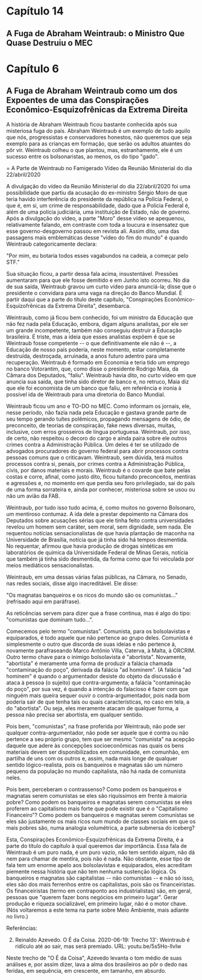 # Capítulo 14
## A Fuga de Abraham Weintraub: o Ministro Que Quase Destruiu o MEC

# Capítulo 6
## A Fuga de Abraham Weintraub como um dos Expoentes de uma das Conspirações Econômico-Esquizofrênicas da Extrema Direita

A história de Abraham Weintraub ficou bastante conhecida após sua misteriosa fuga do país. Abraham Weintraub é um exemplo de tudo aquilo que nós, progressistas e conservadores honestos, não queremos que seja exemplo para as crianças em formação, que serão os adultos atuantes do pôr vir.  Weintraub colheu o que plantou, mas, estranhamente, ele é um sucesso entre os bolsonaristas, ao menos, os do tipo "gado".

= A Parte de Weintraub no Famigerado Vídeo da Reunião Ministerial do dia 22/abril/2020

A divulgação do vídeo da Reunião Ministerial do dia 22/abril/2020 foi uma possibilidade que partiu da acusação do ex-ministro Sérgio Moro de que teria havido interferência do presidente da república na Polícia Federal, o que é, em si, um crime de responsabilidade, dado que a Polícia Federal é, além de uma polícia judiciária, uma instituição de Estado, não de governo. Após a divulgação do vídeo, a parte "Moro" desse vídeo se apequenou, relativamente falando, em contraste com toda a loucura e insensatez que esse governo-desgoverno passou em revista ali.  Assim dito, uma das passagens mais emblemáticas desse "vídeo do fim do mundo" é quando Weintraub categoricamente declara:

"Por mim, eu botaria todos esses vagabundos na cadeia, a começar pelo STF."

Sua situação ficou, a partir dessa fala acima, insustentável.  Pressões aumentaram para que ele fosse demitido e em Junho isto ocorreu.  No dia de sua saída, Weintraub gravou um curto vídeo para anunciá-la; disse que o presidente o convidara para uma vaga na direção do Banco Mundial.  É partir daqui que a parte do título deste capítulo, "Conspirações Econômico-Esquizofrênicas da Extrema Direita",  desembarca.

Weintraub, como já ficou bem conhecido, foi um ministro da Educação que não fez nada pela Educação, embora, digam alguns analistas, por ele ser um grande incompetente, também não conseguiu destruir a Educação brasileira.  É triste, mas a ideia que esses analistas expõem é que se Weintraub fosse competente -- o que definitivamente ele não é --, a Educação de nosso país poderia, neste momento, estar completamente destruída, destroçada, arruinada, a anos futuro adentro para uma recuperação.  Weintraub é formado em Economia e teria tido um emprego no banco Votorantim, que, como disse o presidente Rodrigo Maia, da Câmara dos Deputados, "faliu".  Weintraub havia dito, no curto vídeo em que anuncia sua saída, que tinha sido diretor de banco e, no retruco, Maia diz que ele foi economista de um banco que faliu, em referência e ironia à possível ida de Weintraub para uma diretoria do Banco Mundial.

Weintraub ficou um ano e TO-DO no MEC. Como informam os jornais, ele, nesse período, não fazia nada pela Educação e gastava grande parte de seu tempo gerando tuítes polêmicos, propagando mensagens de ódio, de preconceito, de teorias de conspiração, fake news diversas, muitas, inclusive, com erros grosseiros de língua portuguesa.  Weintraub, por isso, de certo, não respeitou o decoro do cargo e ainda paira sobre ele outros crimes contra a Administração Pública.  Um deles é ter se utilizado de advogados procuradores do governo federal para abrir processos contra pessoas comuns que o criticavam.  Weintraub, sem dúvida, terá muitos processos contra si, penais, por crimes contra a Administração Pública, civis, por danos materiais e morais.  Weintraub é o covarde que bate pelas costas e corre, afinal, como justo dito, ficou tuitando preconceitos, mentiras e agressões e, no momento em que perdia seu foro privilegiado, sai do país de uma forma sorrateira e, ainda por conhecer, misteriosa sobre se usou ou não um avião da FAB.

Weintraub, por tudo isso tudo acima, é, como muitos no governo Bolsonaro, um mentiroso contumaz. A ida dele a prestar depoimento na Câmara dos Deputados sobre acusações sérias que ele tinha feito contra universidades revelou um homem sem caráter, sem moral, sem dignidade, sem nada.  Ele requentou notícias sensacionalistas de que havia plantação de maconha na Universidade de Brasília, notícia que já tinha sido há tempos desmentida. No requentar, afirmou que havia produção de drogas sintéticas em laboratórios de química da Universidade Federal de Minas Gerais, notícia que também já tinha sido desmentida, da forma como que foi veiculada por meios mediáticos sensacionalistas.

Weintraub, em uma dessas várias falas públicas, na Câmara, no Senado, nas redes sociais, disse algo inacreditável. Ele disse:

"Os magnatas banqueiros e os ricos do mundo são os comunistas..." (refrisado aqui em paráfrase).

As reticências servem para dizer que a frase continua, mas é algo do tipo: "comunistas que dominam tudo...".

Comecemos pelo termo "comunistas".  Comunista, para os bolsolavistas e equiparados, é todo aquele que não pertence ao grupo deles.  Comunista é simplesmente o outro que discorda de suas ideias e não pertence à, novamente parafraseando Marco Antônio Villa, Caterva, à Malta, à ORCRIM.  Outro termo chave para o inimigo bolsolavista é "abortista".  Novamente, "abortista" é meramente uma forma de produzir a falácia chamada "contaminação do poço", derivada da falácia "ad hominem".  (A falácia "ad hominem" é quando o argumentador desiste do objeto da discussão é ataca à pessoa (o sujeito) que contra-argumenta; a falácia "contaminação do poço", por sua vez, é quando a intenção do falacioso é fazer com que ninguém mais queira sequer ouvir o contra-argumentador, pois nada bom poderia sair de que tenha tais ou quais características, no caso em tela, a do "abortista".  Ou seja, eles meramente atacam de qualquer forma, a pessoa não precisa ser abortista, em qualquer sentido.

Pois bem, "comunistas", na frase proferida por Weintraub, não pode ser qualquer contra-argumentador, não pode ser aquele que é contra ou não pertence a seu próprio grupo, tem que ser mesmo "comunista" na acepção daquele que adere às concepções socioeconômicas nas quais os bens materiais devem ser disponibilizados em comunidade, em comunhão, em partilha de uns com os outros e, assim, nada mais longe de qualquer sentido lógico-realista, pois os banqueiros e magnatas são um número pequeno da população no mundo capitalista, não há nada de comunista neles.

Pois bem, perceberam o contrassenso?  Como podem os banqueiros e magnatas serem comunistas se eles são riquíssimos em frente à maioria pobre? Como podem os banqueiros e magnatas serem comunistas se eles proferem ao capitalismo mais forte que pode existir que é o "Capitalismo Financeiro"?  Como podem os banqueiros e magnatas serem comunistas se eles são justamente os mais ricos num mundo de classes sociais em que os mais pobres são, numa analogia volumétrica, a parte submersa do iceberg?

Esta, Conspirações Econômico-Esquizofrênicas da Extrema Direita, é a parte do título do capítulo à qual queremos dar importância.  Essa fala de Weintraub é um puro nada, é um puro vazio, não tem sentido algum, não dá nem para chamar de mentira, pois não é nada.  Não obstante, esse tipo de fala tem um enorme apelo aos bolsolavistas e equiparados, eles acreditam piemente nessa história que não tem nenhuma sustenção lógica. Os banqueiros e magnatas são capitalistas -- não comunistas -- e não só isso, eles são dos mais ferrenhos entre os capitalistas, pois são os financeiristas.  Os financeiristas (termo em contraponto aos industrialistas) são, em geral, pessoas que "querem fazer bons negócios em primeiro lugar". Gerar produção e riqueza socializável, em primeiro lugar, não é o motor chave.  (Nós voltaremos a este tema na parte sobre Meio Ambiente, mais adiante no livro.)


Referências:

2) Reinaldo Azevedo. O É da Coisa. 2020-06-19: Trecho 13': Weintraub é ridículo até ao sair, mas será premiado.
URL: youtu.be/5s5Ho-llvIw

Neste trecho de "O É da Coisa", Azevedo levanta o tom médio de suas análises e, por assim dizer, lava a alma dos brasileiros ao pôr o dedo nas feridas, em sequência, em crescente, em tamanho, em absurdo.





